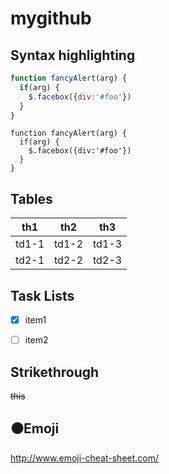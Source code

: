 # mygithub

## Syntax highlighting
```javascript
function fancyAlert(arg) {
  if(arg) {
    $.facebox({div:'#foo'})
  }
}
```
    function fancyAlert(arg) {
      if(arg) {
        $.facebox({div:'#foo'})
      }
    }

## Tables
th1|th2|th3
---|---|---
td1-1|td1-2|td1-3
td2-1|td2-2|td2-3

## Task Lists
- [x] item1
- [ ] item2


## Strikethrough
~~this~~

## :black_circle:Emoji

http://www.emoji-cheat-sheet.com/
